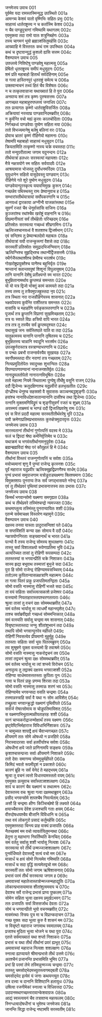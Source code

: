 जनमेजय उवाच	001  
पूर्वमेव यदा रामस्तस्मिन्युद्ध उपस्थिते	001a  
आमन्त्र्य केशवं यातो वृष्णिभिः सहितः प्रभुः	001c  
साहाय्यं धार्तराष्ट्रस्य न च कर्तास्मि केशव	002a  
न चैव पाण्डुपुत्राणां गमिष्यामि यथागतम्	002c  
एवमुक्त्वा तदा रामो यातः शत्रुनिबर्हणः	003a  
तस्य चागमनं भूयो ब्रह्मञ्शंसितुमर्हसि	003c  
आख्याहि मे विस्तरतः कथं राम उपस्थितः	004a  
कथं च दृष्टवान्युद्धं कुशलो ह्यसि सत्तम	004c  
वैशम्पायन उवाच	005  
उपप्लव्ये निविष्टेषु पाण्डवेषु महात्मसु	005a  
प्रेषितो धृतराष्ट्रस्य समीपं मधुसूदनः	005c  
शमं प्रति महाबाहो हितार्थं सर्वदेहिनाम्	005e  
स गत्वा हास्तिनपुरं धृतराष्ट्रं समेत्य च	006a  
उक्तवान्वचनं तथ्यं हितं चैव विशेषतः	006c  
न च तत्कृतवान्राजा यथाख्यातं हि ते पुरा	006e  
अनवाप्य शमं तत्र कृष्णः पुरुषसत्तमः	007a  
आगच्छत महाबाहुरुपप्लव्यं जनाधिप	007c  
ततः प्रत्यागतः कृष्णो धार्तराष्ट्रविसर्जितः	008a  
अक्रियायां नरव्याघ्र पाण्डवानिदमब्रवीत्	008c  
न कुर्वन्ति वचो मह्यं कुरवः कालचोदिताः	009a  
निर्गच्छध्वं पाण्डवेयाः पुष्येण सहिता मया	009c  
ततो विभज्यमानेषु बलेषु बलिनां वरः	010a  
प्रोवाच भ्रातरं कृष्णं रौहिणेयो महामनाः	010c  
तेषामपि महाबाहो साहाय्यं मधुसूदन	011a  
क्रियतामिति तत्कृष्णो नास्य चक्रे वचस्तदा	011c  
ततो मन्युपरीतात्मा जगाम यदुनन्दनः	012a  
तीर्थयात्रां हलधरः सरस्वत्यां महायशाः	012c  
मैत्रे नक्षत्रयोगे स्म सहितः सर्वयादवैः	012e  
आश्रयामास भोजस्तु दुर्योधनमरिंदमः	013a  
युयुधानेन सहितो वासुदेवस्तु पाण्डवान्	013c  
रौहिणेये गते शूरे पुष्येण मधुसूदनः	014a  
पाण्डवेयान्पुरस्कृत्य ययावभिमुखः कुरून्	014c  
गच्छन्नेव पथिस्थस्तु रामः प्रेष्यानुवाच ह	015a  
सम्भारांस्तीर्थयात्रायां सर्वोपकरणानि च	015c  
आनयध्वं द्वारकाया अग्नीन्वै याजकांस्तथा	015e  
सुवर्णं रजतं चैव धेनूर्वासांसि वाजिनः	016a  
कुञ्जरांश्च रथांश्चैव खरोष्ट्रं वाहनानि च	016c  
क्षिप्रमानीयतां सर्वं तीर्थहेतोः परिच्छदम्	016e  
प्रतिस्रोतः सरस्वत्या गच्छध्वं शीघ्रगामिनः	017a  
ऋत्विजश्चानयध्वं वै शतशश्च द्विजर्षभान्	017c  
एवं सन्दिश्य तु प्रेष्यान्बलदेवो महाबलः	018a  
तीर्थयात्रां ययौ राजन्कुरूणां वैशसे तदा	018c  
सरस्वतीं प्रतिस्रोतः समुद्रादभिजग्मिवान्	018e  
ऋत्विग्भिश्च सुहृद्भिश्च तथान्यैर्द्विजसत्तमैः	019a  
रथैर्गजैस्तथाश्वैश्च प्रेष्यैश्च भरतर्षभ	019c  
गोखरोष्ट्रप्रयुक्तैश्च यानैश्च बहुभिर्वृतः	019e  
श्रान्तानां क्लान्तवपुषां शिशूनां विपुलायुषाम्	020a  
तानि यानानि देशेषु प्रतीक्ष्यन्ते स्म भारत	020c  
बुभुक्षितानामर्थाय कॢप्तमन्नं समन्ततः	020e  
यो यो यत्र द्विजो भोक्तुं कामं कामयते तदा	021a  
तस्य तस्य तु तत्रैवमुपजह्रुस्तदा नृप	021c  
तत्र स्थिता नरा राजन्रौहिणेयस्य शासनात्	022a  
भक्ष्यपेयस्य कुर्वन्ति राशींस्तत्र समन्ततः	022c  
वासांसि च महार्हाणि पर्यङ्कास्तरणानि च	023a  
पूजार्थं तत्र कॢप्तानि विप्राणां सुखमिच्छताम्	023c  
यत्र यः स्वपते विप्रः क्षत्रियो वापि भारत	024a  
तत्र तत्र तु तस्यैव सर्वं कॢप्तमदृश्यत	024c  
यथासुखं जनः सर्वस्तिष्ठते याति वा तदा	025a  
यातुकामस्य यानानि पानानि तृषितस्य च	025c  
बुभुक्षितस्य चान्नानि स्वादूनि भरतर्षभ	026a  
उपजह्रुर्नरास्तत्र वस्त्राण्याभरणानि च	026c  
स पन्थाः प्रबभौ राजन्सर्वस्यैव सुखावहः	027a  
स्वर्गोपमस्तदा वीर नराणां तत्र गच्छताम्	027c  
नित्यप्रमुदितोपेतः स्वादुभक्षः शुभान्वितः	028a  
विपण्यापणपण्यानां नानाजनशतैर्वृतः	028c  
नानाद्रुमलतोपेतो नानारत्नविभूषितः	028e  
ततो महात्मा नियमे स्थितात्मा पुण्येषु तीर्थेषु वसूनि राजन्	029a  
ददौ द्विजेभ्यः क्रतुदक्षिणाश्च यदुप्रवीरो हलभृत्प्रतीतः	029c  
दोग्ध्रीश्च धेनूश्च सहस्रशो वै सुवाससः काञ्चनबद्धशृङ्गीः	030a  
हयांश्च नानाविधदेशजातान्यानानि दासीश्च तथा द्विजेभ्यः	030c  
रत्नानि मुक्तामणिविद्रुमं च शृङ्गीसुवर्णं रजतं च शुभ्रम्	031a  
अयस्मयं ताम्रमयं च भाण्डं ददौ द्विजातिप्रवरेषु रामः	031c  
एवं स वित्तं प्रददौ महात्मा सरस्वतीतीर्थवरेषु भूरि	032a  
ययौ क्रमेणाप्रतिमप्रभावस्ततः कुरुक्षेत्रमुदारवृत्तः	032c  
जनमेजय उवाच	033  
सारस्वतानां तीर्थानां गुणोत्पत्तिं वदस्व मे	033a  
फलं च द्विपदां श्रेष्ठ कर्मनिर्वृत्तिमेव च	033c  
यथाक्रमं च भगवंस्तीर्थानामनुपूर्वशः	034a  
ब्रह्मन्ब्रह्मविदां श्रेष्ठ परं कौतूहलं हि मे	034c  
वैशम्पायन उवाच	035  
तीर्थानां विस्तरं राजन्गुणोत्पत्तिं च सर्वशः	035a  
मयोच्यमानां शृणु वै पुण्यां राजेन्द्र कृत्स्नशः	035c  
पूर्वं महाराज यदुप्रवीर ऋत्विक्सुहृद्विप्रगणैश्च सार्धम्	036a  
पुण्यं प्रभासं समुपाजगाम यत्रोडुराड्यक्ष्मणा क्लिश्यमानः	036c  
विमुक्तशापः पुनराप्य तेजः सर्वं जगद्भासयते नरेन्द्र	037a  
एवं तु तीर्थप्रवरं पृथिव्यां प्रभासनात्तस्य ततः प्रभासः	037c  
जनमेजय उवाच	038  
किमर्थं भगवान्सोमो यक्ष्मणा समगृह्यत	038a  
कथं च तीर्थप्रवरे तस्मिंश्चन्द्रो न्यमज्जत	038c  
कथमाप्लुत्य तस्मिंस्तु पुनराप्यायितः शशी	039a  
एतन्मे सर्वमाचक्ष्व विस्तरेण महामुने	039c  
वैशम्पायन उवाच	040  
दक्षस्य तनया यास्ताः प्रादुरासन्विशां पते	040a  
स सप्तविंशतिं कन्या दक्षः सोमाय वै ददौ	040c  
नक्षत्रयोगनिरताः सङ्ख्यानार्थं च भारत	041a  
पत्न्यो वै तस्य राजेन्द्र सोमस्य शुभलक्षणाः	041c  
तास्तु सर्वा विशालाक्ष्यो रूपेणाप्रतिमा भुवि	042a  
अत्यरिच्यत तासां तु रोहिणी रूपसम्पदा	042c  
ततस्तस्यां स भगवान्प्रीतिं चक्रे निशाकरः	043a  
सास्य हृद्या बभूवाथ तस्मात्तां बुभुजे सदा	043c  
पुरा हि सोमो राजेन्द्र रोहिण्यामवसच्चिरम्	044a  
ततोऽस्य कुपितान्यासन्नक्षत्राणि महात्मनः	044c  
ता गत्वा पितरं प्राहुः प्रजापतिमतन्द्रिताः	045a  
सोमो वसति नास्मासु रोहिणीं भजते सदा	045c  
ता वयं सहिताः सर्वास्त्वत्सकाशे प्रजेश्वर	046a  
वत्स्यामो नियताहारास्तपश्चरणतत्पराः	046c  
श्रुत्वा तासां तु वचनं दक्षः सोममथाब्रवीत्	047a  
समं वर्तस्व भार्यासु मा त्वाधर्मो महान्स्पृशेत्	047c  
ताश्च सर्वाब्रवीद्दक्षो गच्छध्वं सोममन्तिकात्	048a  
समं वत्स्यति सर्वासु चन्द्रमा मम शासनात्	048c  
विसृष्टास्तास्तदा जग्मुः शीतांशुभवनं तदा	049a  
तथापि सोमो भगवान्पुनरेव महीपते	049c  
रोहिणीं निवसत्येव प्रीयमाणो मुहुर्मुहुः	049e  
ततस्ताः सहिताः सर्वा भूयः पितरमब्रुवन्	050a  
तव शुश्रूषणे युक्ता वत्स्यामो हि तवाश्रमे	050c  
सोमो वसति नास्मासु नाकरोद्वचनं तव	050e  
तासां तद्वचनं श्रुत्वा दक्षः सोममथाब्रवीत्	051a  
समं वर्तस्व भार्यासु मा त्वां शप्स्ये विरोचन	051c  
अनादृत्य तु तद्वाक्यं दक्षस्य भगवाञ्शशी	052a  
रोहिण्या सार्धमवसत्ततस्ताः कुपिताः पुनः	052c  
गत्वा च पितरं प्राहुः प्रणम्य शिरसा तदा	053a  
सोमो वसति नास्मासु तस्मान्नः शरणं भव	053c  
रोहिण्यामेव भगवन्सदा वसति चन्द्रमाः	054a  
तस्मान्नस्त्राहि सर्वा वै यथा नः सोम आविशेत्	054c  
तच्छ्रुत्वा भगवान्क्रुद्धो यक्ष्माणं पृथिवीपते	055a  
ससर्ज रोषात्सोमाय स चोडुपतिमाविशत्	055c  
स यक्ष्मणाभिभूतात्माक्षीयताहरहः शशी	056a  
यत्नं चाप्यकरोद्राजन्मोक्षार्थं तस्य यक्ष्मणः	056c  
इष्ट्वेष्टिभिर्महाराज विविधाभिर्निशाकरः	057a  
न चामुच्यत शापाद्वै क्षयं चैवाभ्यगच्छत	057c  
क्षीयमाणे ततः सोमे ओषध्यो न प्रजज्ञिरे	058a  
निरास्वादरसाः सर्वा हतवीर्याश्च सर्वशः	058c  
ओषधीनां क्षये जाते प्राणिनामपि सङ्क्षयः	059a  
कृशाश्चासन्प्रजाः सर्वाः क्षीयमाणे निशाकरे	059c  
ततो देवाः समागम्य सोममूचुर्महीपते	060a  
किमिदं भवतो रूपमीदृशं न प्रकाशते	060c  
कारणं ब्रूहि नः सर्वं येनेदं ते महद्भयम्	061a  
श्रुत्वा तु वचनं त्वत्तो विधास्यामस्ततो वयम्	061c  
एवमुक्तः प्रत्युवाच सर्वांस्ताञ्शशलक्षणः	062a  
शापं च कारणं चैव यक्ष्माणं च तथात्मनः	062c  
देवास्तस्य वचः श्रुत्वा गत्वा दक्षमथाब्रुवन्	063a  
प्रसीद भगवन्सोमे शापश्चैष निवर्त्यताम्	063c  
असौ हि चन्द्रमाः क्षीणः किञ्चिच्छेषो हि लक्ष्यते	064a  
क्षयाच्चैवास्य देवेश प्रजाश्चापि गताः क्षयम्	064c  
वीरुदोषधयश्चैव बीजानि विविधानि च	065a  
तथा वयं लोकगुरो प्रसादं कर्तुमर्हसि	065c  
एवमुक्तस्तदा चिन्त्य प्राह वाक्यं प्रजापतिः	066a  
नैतच्छक्यं मम वचो व्यावर्तयितुमन्यथा	066c  
हेतुना तु महाभागा निवर्तिष्यति केनचित्	066e  
समं वर्ततु सर्वासु शशी भार्यासु नित्यशः	067a  
सरस्वत्या वरे तीर्थे उन्मज्जञ्शशलक्षणः	067c  
पुनर्वर्धिष्यते देवास्तद्वै सत्यं वचो मम	067e  
मासार्धं च क्षयं सोमो नित्यमेव गमिष्यति	068a  
मासार्धं च सदा वृद्धिं सत्यमेतद्वचो मम	068c  
सरस्वतीं ततः सोमो जगाम ऋषिशासनात्	069a  
प्रभासं परमं तीर्थं सरस्वत्या जगाम ह	069c  
अमावास्यां महातेजास्तत्रोन्मज्जन्महाद्युतिः	070a  
लोकान्प्रभासयामास शीतांशुत्वमवाप च	070c  
देवाश्च सर्वे राजेन्द्र प्रभासं प्राप्य पुष्कलम्	071a  
सोमेन सहिता भूत्वा दक्षस्य प्रमुखेऽभवन्	071c  
ततः प्रजापतिः सर्वा विससर्जाथ देवताः	072a  
सोमं च भगवान्प्रीतो भूयो वचनमब्रवीत्	072c  
मावमंस्थाः स्त्रियः पुत्र मा च विप्रान्कदाचन	073a  
गच्छ युक्तः सदा भूत्वा कुरु वै शासनं मम	073c  
स विसृष्टो महाराज जगामाथ स्वमालयम्	074a  
प्रजाश्च मुदिता भूत्वा भोजने च यथा पुरा	074c  
एतत्ते सर्वमाख्यातं यथा शप्तो निशाकरः	075a  
प्रभासं च यथा तीर्थं तीर्थानां प्रवरं ह्यभूत्	075c  
अमावास्यां महाराज नित्यशः शशलक्षणः	076a  
स्नात्वा ह्याप्यायते श्रीमान्प्रभासे तीर्थ उत्तमे	076c  
अतश्चैनं प्रजानन्ति प्रभासमिति भूमिप	077a  
प्रभां हि परमां लेभे तस्मिन्नुन्मज्ज्य चन्द्रमाः	077c  
ततस्तु चमसोद्भेदमच्युतस्त्वगमद्बली	078a  
चमसोद्भेद इत्येवं यं जनाः कथयन्त्युत	078c  
तत्र दत्त्वा च दानानि विशिष्टानि हलायुधः	079a  
उषित्वा रजनीमेकां स्नात्वा च विधिवत्तदा	079c  
उदपानमथागच्छत्त्वरावान्केशवाग्रजः	080a  
आद्यं स्वस्त्ययनं चैव तत्रावाप्य महत्फलम्	080c  
स्निग्धत्वादोषधीनां च भूमेश्च जनमेजय	081a  
जानन्ति सिद्धा राजेन्द्र नष्टामपि सरस्वतीम्	081c  
